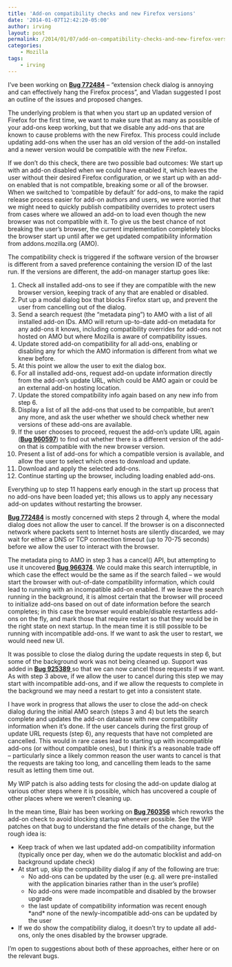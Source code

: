 ```yaml
---
title: 'Add-on compatibility checks and new Firefox versions'
date: '2014-01-07T12:42:20-05:00'
author: irving
layout: post
permalink: /2014/01/07/add-on-compatibility-checks-and-new-firefox-versions/
categories:
    - Mozilla
tags:
    - irving
---
```


I’ve been working on [**Bug 772484**](https://bugzilla.mozilla.org/show_bug.cgi?id=772484 "Bug 772484 - extension check dialog is annoying and can effectively hang the Firefox process") – “extension check dialog is annoying and can effectively hang the Firefox process”, and Vladan suggested I post an outline of the issues and proposed changes.

The underlying problem is that when you start up an updated version of Firefox for the first time, we want to make sure that as many as possible of your add-ons keep working, but that we disable any add-ons that are known to cause problems with the new Firefox. This process could include updating add-ons when the user has an old version of the add-on installed and a newer version would be compatible with the new Firefox.

If we don’t do this check, there are two possible bad outcomes: We start up with an add-on disabled when we could have enabled it, which leaves the user without their desired Firefox configuration, or we start up with an add-on enabled that is not compatible, breaking some or all of the browser. When we switched to ‘compatible by default’ for add-ons, to make the rapid release process easier for add-on authors and users, we were worried that we might need to quickly publish compatibility overrides to protect users from cases where we allowed an add-on to load even though the new browser was not compatible with it. To give us the best chance of not breaking the user’s browser, the current implementation completely blocks the browser start up until after we get updated compatibility information from addons.mozilla.org (AMO).

The compatibility check is triggered if the software version of the browser is different from a saved preference containing the version ID of the last run. If the versions are different, the add-on manager startup goes like:

1. Check all installed add-ons to see if they are compatible with the new browser version, keeping track of any that are enabled or disabled.
2. Put up a modal dialog box that blocks Firefox start up, and prevent the user from cancelling out of the dialog.
3. Send a search request (the “metadata ping”) to AMO with a list of all installed add-on IDs. AMO will return up-to-date add-on metadata for any add-ons it knows, including compatibility overrides for add-ons not hosted on AMO but where Mozilla is aware of compatibility issues.
4. Update stored add-on compatibility for all add-ons, enabling or disabling any for which the AMO information is different from what we knew before.
5. At this point we allow the user to exit the dialog box.
6. For all installed add-ons, request add-on update information directly from the add-on’s update URL, which could be AMO again or could be an external add-on hosting location.
7. Update the stored compatibility info again based on any new info from step 6.
8. Display a list of all the add-ons that used to be compatible, but aren’t any more, and ask the user whether we should check whether new versions of these add-ons are available.
9. If the user chooses to proceed, request the add-on’s update URL again ([**Bug 960597**](https://bugzilla.mozilla.org/show_bug.cgi?id=960597 "Bug 960597 - Extension check UI fetches add-on update info twice")) to find out whether there is a different version of the add-on that is compatible with the new browser version.
10. Present a list of add-ons for which a compatible version is available, and allow the user to select which ones to download and update.
11. Download and apply the selected add-ons.
12. Continue starting up the browser, including loading enabled add-ons.

Everything up to step 11 happens early enough in the start up process that no add-ons have been loaded yet; this allows us to apply any necessary add-on updates without restarting the browser.

[**Bug 772484**](https://bugzilla.mozilla.org/show_bug.cgi?id=772484 "Bug 772484 - extension check dialog is annoying and can effectively hang the Firefox process") is mostly concerned with steps 2 through 4, where the modal dialog does not allow the user to cancel. If the browser is on a disconnected network where packets sent to Internet hosts are silently discarded, we may wait for either a DNS or TCP connection timeout (up to 70-75 seconds) before we allow the user to interact with the browser.

The metadata ping to AMO in step 3 has a cancel() API, but attempting to use it uncovered [**Bug 966374**](https://bugzilla.mozilla.org/show_bug.cgi?id=966374 "Bug 966374 - Race condition in AddonRepository.cancelSearch()"). We could make this search interruptible, in which case the effect would be the same as if the search failed – we would start the browser with out-of-date compatibility information, which could lead to running with an incompatible add-on enabled. If we leave the search running in the background, it is almost certain that the browser will proceed to initialize add-ons based on out of date information before the search completes; in this case the browser would enable/disable restartless add-ons on the fly, and mark those that require restart so that they would be in the right state on next startup. In the mean time it is still possible to be running with incompatible add-ons. If we want to ask the user to restart, we would need new UI.

It was possible to close the dialog during the update requests in step 6, but some of the background work was not being cleaned up. Support was added in [**Bug 925389** ](https://bugzilla.mozilla.org/show_bug.cgi?id=925389 "Add-on update check is not cancelled when add-on is uninstalled")so that we can now cancel those requests if we want. As with step 3 above, if we allow the user to cancel during this step we may start with incompatible add-ons, and if we allow the requests to complete in the background we may need a restart to get into a consistent state.

I have work in progress that allows the user to close the add-on check dialog during the initial AMO search (steps 3 and 4) but lets the search complete and updates the add-on database with new compatibility information when it’s done. If the user cancels during the first group of update URL requests (step 6), any requests that have not completed are cancelled. This would in rare cases lead to starting up with incompatible add-ons (or without compatible ones), but I think it’s a reasonable trade off – particularly since a likely common reason the user wants to cancel is that the requests are taking too long, and cancelling them leads to the same result as letting them time out.

My WIP patch is also adding tests for closing the add-on update dialog at various other steps where it is possible, which has uncovered a couple of other places where we weren’t cleaning up.

In the mean time, Blair has been working on [**Bug 760356**](https://bugzilla.mozilla.org/show_bug.cgi?id=760356 "Bug 760356 - Only show the add-on compatibility UI when actually necessary") which reworks the add-on check to avoid blocking startup whenever possible. See the WIP patches on that bug to understand the fine details of the change, but the rough idea is:

- Keep track of when we last updated add-on compatibility information (typically once per day, when we do the automatic blocklist and add-on background update check)
- At start up, skip the compatibility dialog if any of the following are true: 
    - No add-ons can be updated by the user (e.g. all were pre-installed with the application binaries rather than in the user’s profile)
    - No add-ons were made incompatible and disabled by the browser upgrade
    - the last update of compatibility information was recent enough \*and\* none of the newly-incompatible add-ons can be updated by the user
- If we do show the compatibility dialog, it doesn’t try to update all add-ons, only the ones disabled by the browser upgrade.

I’m open to suggestions about both of these approaches, either here or on the relevant bugs.
